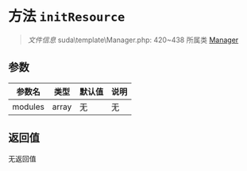 # 方法 `initResource`

> *文件信息* suda\template\Manager.php: 420~438
> 所属类 [Manager](../Manager.md)




## 参数


| 参数名 | 类型 | 默认值 | 说明 |
|--------|-----|-------|-------|
| modules |  array | 无 | 无 |



## 返回值

无返回值
